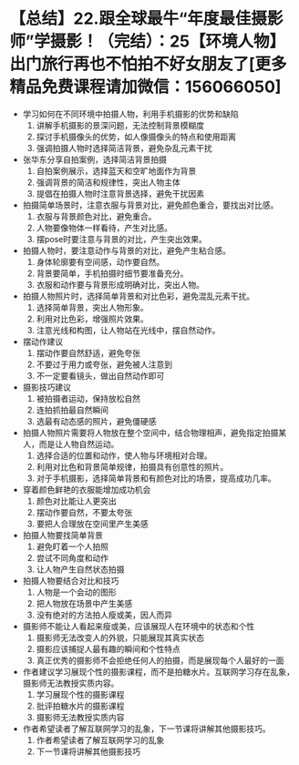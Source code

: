 # 【总结】22.跟全球最牛“年度最佳摄影师”学摄影！（完结）：25【环境人物】出门旅行再也不怕拍不好女朋友了[更多精品免费课程请加微信：156066050]

-   学习如何在不同环境中拍摄人物，利用手机摄影的优势和缺陷
    1.  讲解手机摄影的景深问题，无法控制背景模糊度
    2.  探讨手机摄像头的优势，如人像摄像头的特点和使用距离
    3.  强调拍摄人物时选择简洁背景，避免杂乱元素干扰
-   张华东分享自拍案例，选择简洁背景拍摄
    1.  自拍案例展示，选择蓝天和空旷地面作为背景
    2.  强调背景的简洁和规律性，突出人物主体
    3.  提倡在拍摄人物时注意背景选择，避免干扰因素
-   拍摄简单场景时，注意衣服与背景对比，避免颜色重合，要找出对比感。
    1.  衣服与背景颜色对比，避免重合。
    2.  人物要像物体一样看待，产生对比感。
    3.  摆pose时要注意与背景的对比，产生突出效果。
-   拍摄人物时，要注意动作与背景的对比，避免产生粘合感。
    1.  身体轮廓要有空间感，动作要自然。
    2.  背景要简单，手机拍摄时细节要准备充分。
    3.  衣服和动作要与背景形成明确对比，突出人物。
-   拍摄人物照片时，选择简单背景和对比色彩，避免混乱元素干扰。
    1.  选择简单背景，突出人物形象。
    2.  利用对比色彩，增强照片效果。
    3.  注意光线和构图，让人物站在光线中，摆自然动作。
-   摆动作建议
    1.  摆动作要自然舒适，避免夸张
    2.  不要过于用力或夸张，避免被人注意到
    3.  不一定要看镜头，做出自然动作即可
-   摄影技巧建议
    1.  被拍摄者运动，保持放松自然
    2.  连拍抓拍最自然瞬间
    3.  选最有动态感的照片，避免僵硬感
-   拍摄人物照片需要将人物放在整个空间中，结合物理相声，避免指定拍摄某人，而是让人物自然运动。
    1.  选择合适的位置和动作，使人物与环境相对合理。
    2.  利用对比色和背景简单规律，拍摄具有创意性的照片。
    3.  对于手机摄影，选择简单背景和有颜色对比的场景，提高成功几率。
-   穿着颜色鲜艳的衣服能增加成功机会
    1.  颜色对比能让人更突出
    2.  摆动作要自然，不要太夸张
    3.  要把人合理放在空间里产生美感
-   拍摄人物要找简单背景
    1.  避免盯着一个人拍照
    2.  尝试不同角度和动作
    3.  让人物产生自然状态拍摄
-   拍摄人物要结合对比和技巧
    1.  人物是一个会动的图形
    2.  把人物放在场景中产生美感
    3.  没有绝对的方法拍人瘦或美，因人而异
-   摄影师不能让人看起来瘦或美，应该展现人在环境中的状态和个性
    1.  摄影师无法改变人的外貌，只能展现其真实状态
    2.  摄影应该捕捉人最有趣的瞬间和个性特点
    3.  真正优秀的摄影师不会拒绝任何人的拍摄，而是展现每个人最好的一面
-   作者建议学习展现个性的摄影课程，而不是拍糖水片。互联网学习存在乱象，摄影师无法教授实质内容。
    1.  学习展现个性的摄影课程
    2.  批评拍糖水片的摄影课程
    3.  摄影师无法教授实质内容
-   作者希望读者了解互联网学习的乱象，下一节课将讲解其他摄影技巧。
    1.  作者希望读者了解互联网学习的乱象
    2.  下一节课将讲解其他摄影技巧